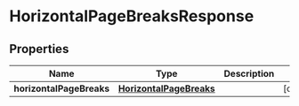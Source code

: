 
# HorizontalPageBreaksResponse

## Properties
Name | Type | Description | Notes
------------ | ------------- | ------------- | -------------
**horizontalPageBreaks** | [**HorizontalPageBreaks**](HorizontalPageBreaks.md) |  |  [optional]



